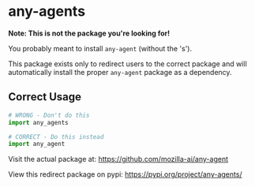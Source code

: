 # any-agents

**Note: This is not the package you're looking for!**

You probably meant to install `any-agent` (without the 's').

This package exists only to redirect users to the correct package and will automatically install the proper `any-agent` package as a dependency.

## Correct Usage

```python
# WRONG - Don't do this
import any_agents

# CORRECT - Do this instead
import any_agent
```

Visit the actual package at: https://github.com/mozilla-ai/any-agent

View this redirect package on pypi: https://pypi.org/project/any-agents/
